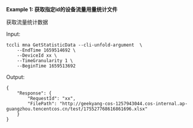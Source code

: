 **Example 1: 获取指定id的设备流量用量统计文件**

获取流量统计数据

Input: 

```
tccli mna GetStatisticData --cli-unfold-argument  \
    --EndTime 1659514692 \
    --DeviceId xx \
    --TimeGranularity 1 \
    --BeginTime 1659513692
```

Output: 
```
{
    "Response": {
        "RequestId": "xx",
        "FilePath": "http://geekyang-cos-1257943044.cos-internal.ap-guangzhou.tencentcos.cn/test/175527768616861696.xlsx"
    }
}
```

